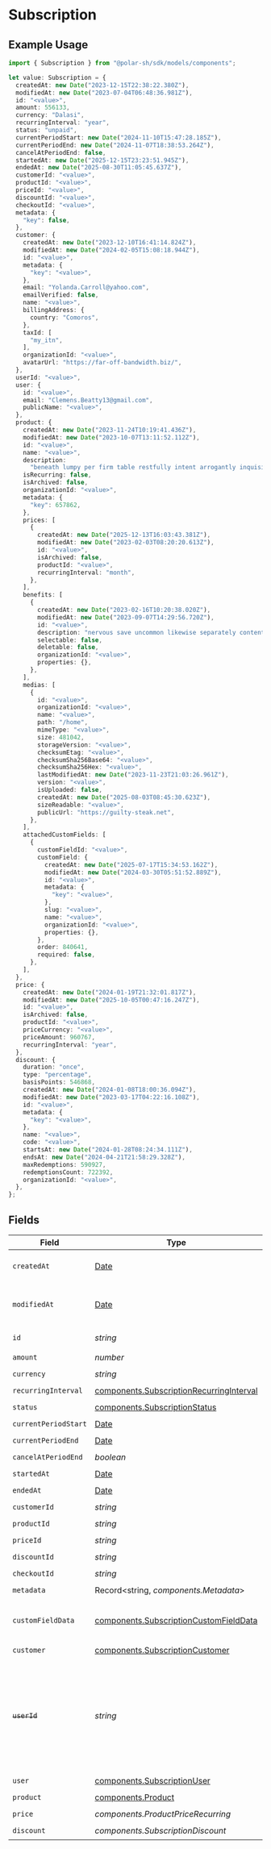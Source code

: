 # Subscription

## Example Usage

```typescript
import { Subscription } from "@polar-sh/sdk/models/components";

let value: Subscription = {
  createdAt: new Date("2023-12-15T22:38:22.380Z"),
  modifiedAt: new Date("2023-07-04T06:48:36.981Z"),
  id: "<value>",
  amount: 556133,
  currency: "Dalasi",
  recurringInterval: "year",
  status: "unpaid",
  currentPeriodStart: new Date("2024-11-10T15:47:28.185Z"),
  currentPeriodEnd: new Date("2024-11-07T18:38:53.264Z"),
  cancelAtPeriodEnd: false,
  startedAt: new Date("2025-12-15T23:23:51.945Z"),
  endedAt: new Date("2025-08-30T11:05:45.637Z"),
  customerId: "<value>",
  productId: "<value>",
  priceId: "<value>",
  discountId: "<value>",
  checkoutId: "<value>",
  metadata: {
    "key": false,
  },
  customer: {
    createdAt: new Date("2023-12-10T16:41:14.824Z"),
    modifiedAt: new Date("2024-02-05T15:08:18.944Z"),
    id: "<value>",
    metadata: {
      "key": "<value>",
    },
    email: "Yolanda.Carroll@yahoo.com",
    emailVerified: false,
    name: "<value>",
    billingAddress: {
      country: "Comoros",
    },
    taxId: [
      "my_itn",
    ],
    organizationId: "<value>",
    avatarUrl: "https://far-off-bandwidth.biz/",
  },
  userId: "<value>",
  user: {
    id: "<value>",
    email: "Clemens.Beatty13@gmail.com",
    publicName: "<value>",
  },
  product: {
    createdAt: new Date("2023-11-24T10:19:41.436Z"),
    modifiedAt: new Date("2023-10-07T13:11:52.112Z"),
    id: "<value>",
    name: "<value>",
    description:
      "beneath lumpy per firm table restfully intent arrogantly inquisitively",
    isRecurring: false,
    isArchived: false,
    organizationId: "<value>",
    metadata: {
      "key": 657862,
    },
    prices: [
      {
        createdAt: new Date("2025-12-13T16:03:43.381Z"),
        modifiedAt: new Date("2023-02-03T08:20:20.613Z"),
        id: "<value>",
        isArchived: false,
        productId: "<value>",
        recurringInterval: "month",
      },
    ],
    benefits: [
      {
        createdAt: new Date("2023-02-16T10:20:38.020Z"),
        modifiedAt: new Date("2023-09-07T14:29:56.720Z"),
        id: "<value>",
        description: "nervous save uncommon likewise separately content",
        selectable: false,
        deletable: false,
        organizationId: "<value>",
        properties: {},
      },
    ],
    medias: [
      {
        id: "<value>",
        organizationId: "<value>",
        name: "<value>",
        path: "/home",
        mimeType: "<value>",
        size: 481042,
        storageVersion: "<value>",
        checksumEtag: "<value>",
        checksumSha256Base64: "<value>",
        checksumSha256Hex: "<value>",
        lastModifiedAt: new Date("2023-11-23T21:03:26.961Z"),
        version: "<value>",
        isUploaded: false,
        createdAt: new Date("2025-08-03T08:45:30.623Z"),
        sizeReadable: "<value>",
        publicUrl: "https://guilty-steak.net",
      },
    ],
    attachedCustomFields: [
      {
        customFieldId: "<value>",
        customField: {
          createdAt: new Date("2025-07-17T15:34:53.162Z"),
          modifiedAt: new Date("2024-03-30T05:51:52.889Z"),
          id: "<value>",
          metadata: {
            "key": "<value>",
          },
          slug: "<value>",
          name: "<value>",
          organizationId: "<value>",
          properties: {},
        },
        order: 840641,
        required: false,
      },
    ],
  },
  price: {
    createdAt: new Date("2024-01-19T21:32:01.817Z"),
    modifiedAt: new Date("2025-10-05T00:47:16.247Z"),
    id: "<value>",
    isArchived: false,
    productId: "<value>",
    priceCurrency: "<value>",
    priceAmount: 960767,
    recurringInterval: "year",
  },
  discount: {
    duration: "once",
    type: "percentage",
    basisPoints: 546868,
    createdAt: new Date("2024-01-08T18:00:36.094Z"),
    modifiedAt: new Date("2023-03-17T04:22:16.108Z"),
    id: "<value>",
    metadata: {
      "key": "<value>",
    },
    name: "<value>",
    code: "<value>",
    startsAt: new Date("2024-01-28T08:24:34.111Z"),
    endsAt: new Date("2024-04-21T21:58:29.328Z"),
    maxRedemptions: 590927,
    redemptionsCount: 722392,
    organizationId: "<value>",
  },
};
```

## Fields

| Field                                                                                                                   | Type                                                                                                                    | Required                                                                                                                | Description                                                                                                             |
| ----------------------------------------------------------------------------------------------------------------------- | ----------------------------------------------------------------------------------------------------------------------- | ----------------------------------------------------------------------------------------------------------------------- | ----------------------------------------------------------------------------------------------------------------------- |
| `createdAt`                                                                                                             | [Date](https://developer.mozilla.org/en-US/docs/Web/JavaScript/Reference/Global_Objects/Date)                           | :heavy_check_mark:                                                                                                      | Creation timestamp of the object.                                                                                       |
| `modifiedAt`                                                                                                            | [Date](https://developer.mozilla.org/en-US/docs/Web/JavaScript/Reference/Global_Objects/Date)                           | :heavy_check_mark:                                                                                                      | Last modification timestamp of the object.                                                                              |
| `id`                                                                                                                    | *string*                                                                                                                | :heavy_check_mark:                                                                                                      | The ID of the object.                                                                                                   |
| `amount`                                                                                                                | *number*                                                                                                                | :heavy_check_mark:                                                                                                      | N/A                                                                                                                     |
| `currency`                                                                                                              | *string*                                                                                                                | :heavy_check_mark:                                                                                                      | N/A                                                                                                                     |
| `recurringInterval`                                                                                                     | [components.SubscriptionRecurringInterval](../../models/components/subscriptionrecurringinterval.md)                    | :heavy_check_mark:                                                                                                      | N/A                                                                                                                     |
| `status`                                                                                                                | [components.SubscriptionStatus](../../models/components/subscriptionstatus.md)                                          | :heavy_check_mark:                                                                                                      | N/A                                                                                                                     |
| `currentPeriodStart`                                                                                                    | [Date](https://developer.mozilla.org/en-US/docs/Web/JavaScript/Reference/Global_Objects/Date)                           | :heavy_check_mark:                                                                                                      | N/A                                                                                                                     |
| `currentPeriodEnd`                                                                                                      | [Date](https://developer.mozilla.org/en-US/docs/Web/JavaScript/Reference/Global_Objects/Date)                           | :heavy_check_mark:                                                                                                      | N/A                                                                                                                     |
| `cancelAtPeriodEnd`                                                                                                     | *boolean*                                                                                                               | :heavy_check_mark:                                                                                                      | N/A                                                                                                                     |
| `startedAt`                                                                                                             | [Date](https://developer.mozilla.org/en-US/docs/Web/JavaScript/Reference/Global_Objects/Date)                           | :heavy_check_mark:                                                                                                      | N/A                                                                                                                     |
| `endedAt`                                                                                                               | [Date](https://developer.mozilla.org/en-US/docs/Web/JavaScript/Reference/Global_Objects/Date)                           | :heavy_check_mark:                                                                                                      | N/A                                                                                                                     |
| `customerId`                                                                                                            | *string*                                                                                                                | :heavy_check_mark:                                                                                                      | N/A                                                                                                                     |
| `productId`                                                                                                             | *string*                                                                                                                | :heavy_check_mark:                                                                                                      | N/A                                                                                                                     |
| `priceId`                                                                                                               | *string*                                                                                                                | :heavy_check_mark:                                                                                                      | N/A                                                                                                                     |
| `discountId`                                                                                                            | *string*                                                                                                                | :heavy_check_mark:                                                                                                      | N/A                                                                                                                     |
| `checkoutId`                                                                                                            | *string*                                                                                                                | :heavy_check_mark:                                                                                                      | N/A                                                                                                                     |
| `metadata`                                                                                                              | Record<string, *components.Metadata*>                                                                                   | :heavy_check_mark:                                                                                                      | N/A                                                                                                                     |
| `customFieldData`                                                                                                       | [components.SubscriptionCustomFieldData](../../models/components/subscriptioncustomfielddata.md)                        | :heavy_minus_sign:                                                                                                      | Key-value object storing custom field values.                                                                           |
| `customer`                                                                                                              | [components.SubscriptionCustomer](../../models/components/subscriptioncustomer.md)                                      | :heavy_check_mark:                                                                                                      | N/A                                                                                                                     |
| ~~`userId`~~                                                                                                            | *string*                                                                                                                | :heavy_check_mark:                                                                                                      | : warning: ** DEPRECATED **: This will be removed in a future release, please migrate away from it as soon as possible. |
| `user`                                                                                                                  | [components.SubscriptionUser](../../models/components/subscriptionuser.md)                                              | :heavy_check_mark:                                                                                                      | N/A                                                                                                                     |
| `product`                                                                                                               | [components.Product](../../models/components/product.md)                                                                | :heavy_check_mark:                                                                                                      | A product.                                                                                                              |
| `price`                                                                                                                 | *components.ProductPriceRecurring*                                                                                      | :heavy_check_mark:                                                                                                      | N/A                                                                                                                     |
| `discount`                                                                                                              | *components.SubscriptionDiscount*                                                                                       | :heavy_check_mark:                                                                                                      | N/A                                                                                                                     |